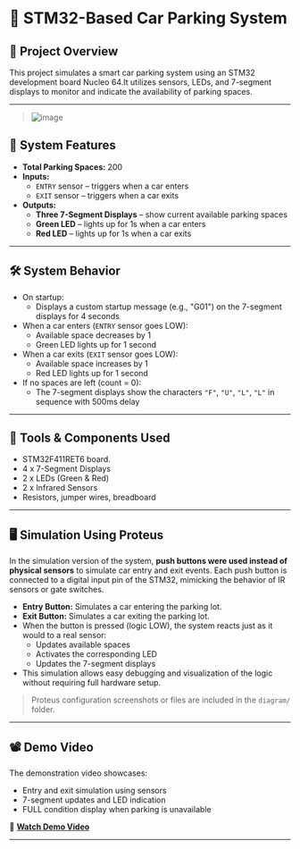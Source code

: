 # 🚗 STM32-Based Car Parking System

## 📌 Project Overview

This project simulates a smart car parking system using an STM32 development board Nucleo 64.It utilizes sensors, LEDs, and 7-segment displays to monitor and indicate the availability of parking spaces.

---
> ![image](https://github.com/user-attachments/assets/71671126-50f5-49a3-902b-f93d9fc84a62)

## 🔧 System Features

- **Total Parking Spaces:** 200
- **Inputs:**
  - `ENTRY` sensor – triggers when a car enters
  - `EXIT` sensor – triggers when a car exits
- **Outputs:**
  - **Three 7-Segment Displays** – show current available parking spaces
  - **Green LED** – lights up for 1s when a car enters
  - **Red LED** – lights up for 1s when a car exits

---

## 🛠️ System Behavior

- On startup:
  - Displays a custom startup message (e.g., "G01") on the 7-segment displays for 4 seconds
- When a car enters (`ENTRY` sensor goes LOW):
  - Available space decreases by 1
  - Green LED lights up for 1 second
- When a car exits (`EXIT` sensor goes LOW):
  - Available space increases by 1
  - Red LED lights up for 1 second
- If no spaces are left (count = 0):
  - The 7-segment displays show the characters `"F"`, `"U"`, `"L"`, `"L"` in sequence with 500ms delay

---

## 🧪 Tools & Components Used

-  STM32F411RET6 board.
- 4 x 7-Segment Displays
- 2 x LEDs (Green & Red)
- 2 x Infrared Sensors 
- Resistors, jumper wires, breadboard

---

## 🖥️ Simulation Using Proteus

In the simulation version of the system, **push buttons were used instead of physical sensors** to simulate car entry and exit events. Each push button is connected to a digital input pin of the STM32, mimicking the behavior of IR sensors or gate switches.

- **Entry Button:** Simulates a car entering the parking lot.
- **Exit Button:** Simulates a car exiting the parking lot.
- When the button is pressed (logic LOW), the system reacts just as it would to a real sensor:
  - Updates available spaces
  - Activates the corresponding LED
  - Updates the 7-segment displays
- This simulation allows easy debugging and visualization of the logic without requiring full hardware setup.

> Proteus configuration screenshots or files are included in the `diagram/` folder.


---

## 📽️ Demo Video

The demonstration video showcases:

- Entry and exit simulation using sensors
- 7-segment updates and LED indication
- FULL condition display when parking is unavailable

🎥 **[Watch Demo Video](https://drive.google.com/file/d/1m9mqUlmmuRYD6eMm1ERSVUqHrxCAi9Tw/view?usp=sharing)**  

---



